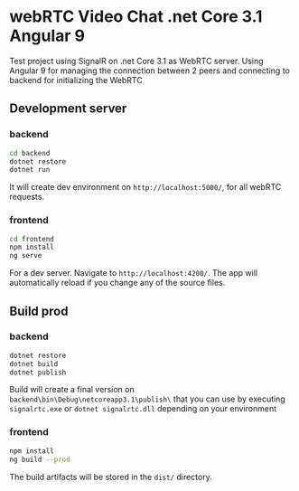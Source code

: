 # webRTC Video Chat .net Core 3.1 Angular 9
Test project using SignalR on .net Core 3.1 as WebRTC server. Using Angular 9 for managing the connection between 2 peers and connecting to backend for initializing the WebRTC

## Development server
### backend
  ```bash
  cd backend
  dotnet restore
  dotnet run
  ```
It will create dev environment on `http://localhost:5000/`, for all webRTC requests.
### frontend
```bash
cd frontend
npm install
ng serve
``` 
For a dev server. Navigate to `http://localhost:4200/`. The app will automatically reload if you change any of the source files.

## Build prod
### backend
```bash
dotnet restore
dotnet build
dotnet publish
```
Build will create a final version on `backend\bin\Debug\netcoreapp3.1\publish\` that you can use by executing `signalrtc.exe` or `dotnet signalrtc.dll` depending on your environment

### frontend
```bash
npm install
ng build --prod
```
The build artifacts will be stored in the `dist/` directory.
